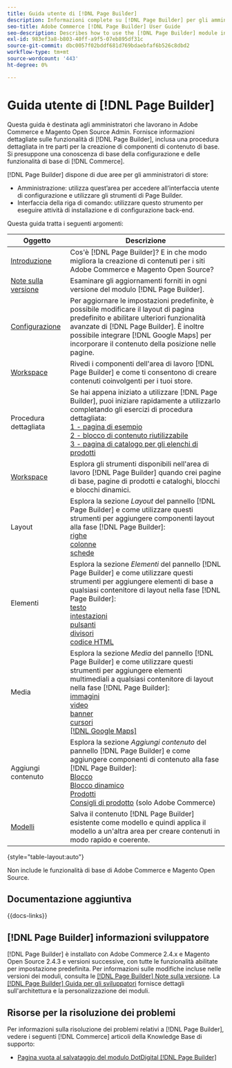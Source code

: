 ```yaml
---
title: Guida utente di [!DNL Page Builder]
description: Informazioni complete su [!DNL Page Builder] per gli amministratori di Adobe Commerce e Magento Open Source.
seo-title: Adobe Commerce [!DNL Page Builder] User Guide
seo-description: Describes how to use the [!DNL Page Builder] module in Adobe Commerce or Magento Open Source.
exl-id: 983ef3a8-b803-40ff-a9f5-07eb895df31c
source-git-commit: dbc0057f02bddf681d769bdaebfaf6b526c8dbd2
workflow-type: tm+mt
source-wordcount: '443'
ht-degree: 0%

---
```


# Guida utente di [!DNL Page Builder]

Questa guida è destinata agli amministratori che lavorano in Adobe Commerce e Magento Open Source Admin. Fornisce informazioni dettagliate sulle funzionalità di [!DNL Page Builder], inclusa una procedura dettagliata in tre parti per la creazione di componenti di contenuto di base. Si presuppone una conoscenza di base della configurazione e delle funzionalità di base di [!DNL Commerce].

[!DNL Page Builder] dispone di due aree per gli amministratori di store:

- Amministrazione: utilizza quest’area per accedere all’interfaccia utente di configurazione e utilizzare gli strumenti di Page Builder.
- Interfaccia della riga di comando: utilizzare questo strumento per eseguire attività di installazione e di configurazione back-end.

Questa guida tratta i seguenti argomenti:

| Oggetto | Descrizione |
| ------- | ----------- |
| [Introduzione](introduction.md) | Cos&#39;è [!DNL Page Builder]? E in che modo migliora la creazione di contenuti per i siti Adobe Commerce e Magento Open Source? |
| [Note sulla versione](release-notes.md) | Esaminare gli aggiornamenti forniti in ogni versione del modulo [!DNL Page Builder]. |
| [Configurazione](setup.md) | Per aggiornare le impostazioni predefinite, è possibile modificare il layout di pagina predefinito e abilitare ulteriori funzionalità avanzate di [!DNL Page Builder]. È inoltre possibile integrare [!DNL Google Maps] per incorporare il contenuto della posizione nelle pagine. |
| [Workspace](workspace.md) | Rivedi i componenti dell&#39;area di lavoro [!DNL Page Builder] e come ti consentono di creare contenuti coinvolgenti per i tuoi store. |
| Procedura dettagliata | Se hai appena iniziato a utilizzare [!DNL Page Builder], puoi iniziare rapidamente a utilizzarlo completando gli esercizi di procedura dettagliata:<br>[1 - pagina di esempio](1-simple-page.md)<br>[2 - blocco di contenuto riutilizzabile](2-blocks.md)<br>[3 - pagina di catalogo per gli elenchi di prodotti](3-catalog-content.md) |
| [Workspace](workspace.md) | Esplora gli strumenti disponibili nell&#39;area di lavoro [!DNL Page Builder] quando crei pagine di base, pagine di prodotti e cataloghi, blocchi e blocchi dinamici. |
| Layout | Esplora la sezione _Layout_ del pannello [!DNL Page Builder] e come utilizzare questi strumenti per aggiungere componenti layout alla fase [!DNL Page Builder]: <br>[righe](row.md)<br>[colonne](column.md)<br>[schede](tabs.md) |
| Elementi | Esplora la sezione _Elementi_ del pannello [!DNL Page Builder] e come utilizzare questi strumenti per aggiungere elementi di base a qualsiasi contenitore di layout nella fase [!DNL Page Builder]: <br>[testo](text.md)<br>[intestazioni](heading.md)<br>[pulsanti](buttons.md)<br>[divisori](divider.md)<br>[codice HTML](html-code.md) |
| Media | Esplora la sezione _Media_ del pannello [!DNL Page Builder] e come utilizzare questi strumenti per aggiungere elementi multimediali a qualsiasi contenitore di layout nella fase [!DNL Page Builder]: <br>[immagini](image.md)<br>[video](video.md)<br>[banner](banner.md)<br>[cursori](slider.md)<br>[[!DNL Google Maps]](map.md) |
| Aggiungi contenuto | Esplora la sezione _Aggiungi contenuto_ del pannello [!DNL Page Builder] e come aggiungere componenti di contenuto alla fase [!DNL Page Builder]: <br>[Blocco](block.md)<br>[Blocco dinamico](dynamic-block.md)<br>[Prodotti](products.md)<br>[Consigli di prodotto](recommendations.md) (solo Adobe Commerce) |
| [Modelli](templates.md) | Salva il contenuto [!DNL Page Builder] esistente come modello e quindi applica il modello a un&#39;altra area per creare contenuti in modo rapido e coerente. |

{style="table-layout:auto"}

Non include le funzionalità di base di Adobe Commerce e Magento Open Source.

## Documentazione aggiuntiva

{{docs-links}}

## [!DNL Page Builder] informazioni sviluppatore

[!DNL Page Builder] è installato con Adobe Commerce 2.4.x e Magento Open Source 2.4.3 e versioni successive, con tutte le funzionalità abilitate per impostazione predefinita. Per informazioni sulle modifiche incluse nelle versioni dei moduli, consulta le [[!DNL Page Builder] Note sulla versione](release-notes.md). La [[!DNL Page Builder] Guida per gli sviluppatori](https://developer.adobe.com/commerce/frontend-core/page-builder/) fornisce dettagli sull&#39;architettura e la personalizzazione dei moduli.

## Risorse per la risoluzione dei problemi

Per informazioni sulla risoluzione dei problemi relativi a [!DNL Page Builder], vedere i seguenti [!DNL Commerce] articoli della Knowledge Base di supporto:

- [Pagina vuota al salvataggio del modulo DotDigital [!DNL Page Builder] ](https://experienceleague.adobe.com/docs/commerce-knowledge-base/kb/troubleshooting/miscellaneous/magento-2.4.1-empty-page-when-dotdigital-page-builder-form-saved.html?lang=it)
